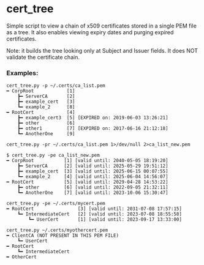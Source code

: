 # cert_tree
Simple script to view a chain of x509 certificates stored in a single PEM file as a tree. It also enables viewing expiry dates and purging expired certificates.

Note: it builds the tree looking only at Subject and Issuer fields. It does NOT validate the certificate chain.

### Examples:
```
cert_tree.py -p ~/.certs/ca_list.pem  
━ CorpRoot            [1]
    ┣━ ServerCA       [2]
    ┣━ example_cert   [3]
    ┗━ example_2      [8]
━ RootCert            [4]
    ┣━ example_cert3  [5] [EXPIRED on: 2019-06-03 13:26:21]
    ┣━ other          [6]
    ┣━ other1         [7] [EXPIRED on: 2017-06-16 21:12:18]
    ┗━ AnotherOne     [9]
    
cert_tree.py -pr ~/.certs/ca_list.pem 1>/dev/null 2>ca_list_new.pem 

$ cert_tree.py -pe ca_list_new.pem  
━ CorpRoot           [1] [valid until: 2040-05-05 18:19:20]
    ┣━ ServerCA      [2] [valid until: 2025-05-29 19:51:12]
    ┣━ example_cert  [3] [valid until: 2025-06-15 00:07:55]
    ┗━ example_2     [4] [valid until: 2025-06-04 14:56:07]
━ RootCert           [5] [valid until: 2029-04-28 14:53:22]
    ┣━ other         [6] [valid until: 2022-09-05 21:32:11]
    ┗━ AnotherOne    [7] [valid until: 2023-10-06 15:30:47]
    
cert_tree.py -pe ~/.certs/mycert.pem
━ RootCert                [3] [valid until: 2031-07-08 17:57:15]
    ┗━ IntermediateCert   [2] [valid until: 2023-07-08 18:55:58]
        ┗━ UserCert       [1] [valid until: 2023-09-17 13:33:00]
        
cert_tree.py ~/.certs/myothercert.pem
━ ClientCA (NOT PRESENT IN THIS PEM FILE)
    ┗━ UserCert
━ RootCert
    ┗━ IntermediateCert
━ OtherCert
```
